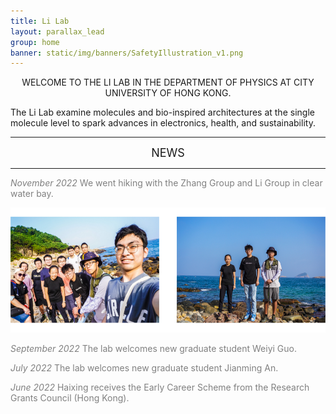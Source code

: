 ```yaml
---
title: Li Lab
layout: parallax_lead
group: home
banner: static/img/banners/SafetyIllustration_v1.png
---
```


<p align="center">WELCOME TO THE LI LAB IN THE DEPARTMENT OF PHYSICS AT CITY UNIVERSITY OF HONG KONG.
</p>

The Li Lab examine molecules and bio-inspired architectures at the single molecule level to spark advances in electronics, health, and sustainability.

---
<p align="center"><font size = "4"> NEWS </font></p>

---

<span style="color:grey">*November 2022*</style>
We went hiking with the Zhang Group and Li Group in clear water bay.

<p align="center">
    <img height="200px" src="static/img/news/hiking2022Nov.jpg" alt="2022 Nov hiking">
</p>

<span style="color:grey">*September 2022*</style>
The lab welcomes new graduate student Weiyi Guo.

<span style="color:grey">*July 2022*</style>
The lab welcomes new graduate student Jianming An.

<span style="color:grey">*June 2022*</style>
Haixing receives the Early Career Scheme from the Research Grants Council (Hong Kong).
